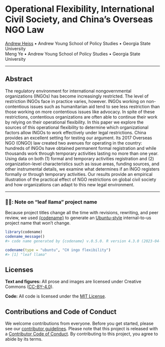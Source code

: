 
<!-- README.md is generated from README.qmd. Please edit that file -->

# Operational Flexibility, International Civil Society, and China’s Overseas NGO Law

<!-- badges: start -->
<!-- badges: end -->

[Andrew Heiss](https://www.andrewheiss.com/) • Andrew Young School of
Policy Studies • Georgia State University  
Meng Ye • Andrew Young School of Policy Studies • Georgia State
University

------------------------------------------------------------------------

## Abstract

The regulatory environment for international nongovernmental
organizations (INGOs) has become increasingly restricted. The level of
restriction INGOs face in practice varies, however. INGOs working on
non-contentious issues such as humanitarian aid tend to see less
restriction than those working on more contentious issues like advocacy.
In spite of these restrictions, contentious organizations are often able
to continue their work by relying on their operational flexibility. In
this paper we explore the sources of this operational flexibility to
determine which organizational factors allow INGOs to work effectively
under legal restrictions. China provides an excellent setting for
testing our argument. Its 2017 Overseas NGO (ONGO) law created two
avenues for operating in the country: hundreds of INGOs have obtained
permanent formal registration and while thousands work through temporary
activities lasting no more than one year. Using data on both (1) formal
and temporary activities registration and (2) organization-level
characteristics such as issue areas, funding sources, and other
instrumental details, we examine what determines if an INGO registers
formally or through temporary activities. Our results provide an
empirical illustration of the practical effect of NGO restrictions on
global civil society and how organizations can adapt to this new legal
environment.

------------------------------------------------------------------------

### 🍁🦙: Note on “leaf llama” project name

Because project titles change all the time with revisions, rewriting,
and peer review, we used [{codename}](http://svmiller.com/codename/) to
generate an [Ubuntu-style](https://wiki.ubuntu.com/DevelopmentCodeNames)
internal-to-us project name that won’t change.

``` r
library(codename)
codename_message()
#> code name generated by {codename} v.0.5.0. R version 4.3.0 (2023-04-21).

codename(type = "ubuntu", "CH ingo flexibility")
#> [1] "leaf llama"
```

## Licenses

**Text and figures:** All prose and images are licensed under Creative
Commons ([CC-BY-4.0](http://creativecommons.org/licenses/by/4.0/)).

**Code:** All code is licensed under the [MIT License](LICENSE.md).

## Contributions and Code of Conduct

We welcome contributions from everyone. Before you get started, please
see our [contributor guidelines](CONTRIBUTING.md). Please note that this
project is released with a [Contributor Code of
Conduct](https://contributor-covenant.org/version/2/0/CODE_OF_CONDUCT.html).
By contributing to this project, you agree to abide by its terms.
